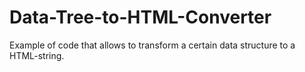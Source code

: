 # Data-Tree-to-HTML-Converter
Example of code that allows to transform a certain data structure to a HTML-string. 
